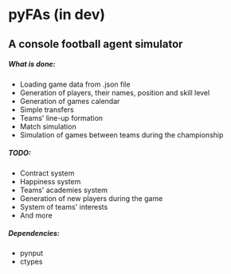 # pyFAs (in dev)
## A console football agent simulator
##### What is done:
* Loading game data from .json file
* Generation of players, their names, position and skill level
* Generation of games calendar
* Simple transfers
* Teams' line-up formation
* Match simulation
* Simulation of games between teams during the championship

##### TODO:
* Contract system
* Happiness system
* Teams' academies system
* Generation of new players during the game
* System of teams' interests
* And more

##### Dependencies:
* pynput
* ctypes